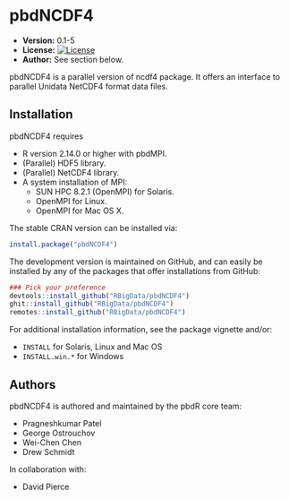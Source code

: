 # pbdNCDF4

* **Version:** 0.1-5
* **License:** [![License](http://img.shields.io/badge/license-GPL%20%28%3E=%202%29-orange.svg?style=flat)](http://www.gnu.org/licenses/gpl-2.0.html) 
* **Author:** See section below.

pbdNCDF4 is a parallel version of ncdf4 package.  It offers an interface to parallel Unidata NetCDF4 format data files.



## Installation

pbdNCDF4 requires
* R version 2.14.0 or higher with pbdMPI.
* (Parallel) HDF5 library.
* (Parallel) NetCDF4 library.
* A system installation of MPI:
  - SUN HPC 8.2.1 (OpenMPI) for Solaris.
  - OpenMPI for Linux.
  - OpenMPI for Mac OS X.


The stable CRAN version can be installed via:

```r
install.package("pbdNCDF4")
```

The development version is maintained on GitHub, and can easily be installed by any of the packages that offer installations from GitHub:

```r
### Pick your preference
devtools::install_github("RBigData/pbdNCDF4")
ghit::install_github("RBigData/pbdNCDF4")
remotes::install_github("RBigData/pbdNCDF4")
```

For additional installation information, see the package vignette and/or:

* `INSTALL` for Solaris, Linux and Mac OS
* `INSTALL.win.*` for Windows




## Authors

pbdNCDF4 is authored and maintained by the pbdR core team:
* Pragneshkumar Patel
* George Ostrouchov
* Wei-Chen Chen
* Drew Schmidt

In collaboration  with:
* David Pierce

